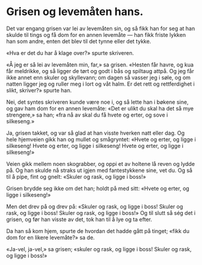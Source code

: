 # Grisen og levemåten hans.

Det var engang grisen var lei av levemåten sin, og så fikk han for seg at han skulde til tings og få dom for en annen levemåte — han fikk friste lykken han som andre, enten det blev til det tynne eller det tykke.

«Hva er det du har å klage over?» spurte skriveren.

«Å jeg er så lei av levemåten min, far,» sa grisen. «Hesten får havre, og kua får meldrikke, og så ligger de tørt og godt i bås og spiltaug attpå. Og jeg får ikke annet enn skuler og skyllevann; om dagen så vasser jeg i søle, og om natten ligger jeg og ruller meg i lort og våt halm. Er det rett og rettferdighet i slikt, skriver?» spurte han.

Nei, det syntes skriveren kunde være noe i, og så lette han i bøkene sine, og gav ham dom for en annen levemåte: «Det er ulikt du skal ha det så mye strengere,» sa han; «fra nå av skal du få hvete og erter, og sove i silkeseng.»

Ja, grisen takket, og var så glad at han visste hverken natt eller dag. Og hele hjemveien gikk han og mullet og smågryntet: «Hvete og erter, og ligge i silkeseng! Hvete og erter, og ligge i silkeseng! Hvete og erter, og ligge i silkeseng!»

Veien gikk mellem noen skograbber, og oppi et av holtene lå reven og lydde på. Og han skulde nå straks ut igjen med fantestykkene sine, vet du. Og så til å pipe, fint og gnelt: «Skuler og rask, og ligge i boss!»

Grisen brydde seg ikke om det han; holdt på med sitt: «Hvete og erter, og ligge i silkeseng!»

Men det drev på og drev på: «Skuler og rask, og ligge i boss! Skuler og rask, og ligge i boss! Skuler og rask, og ligge i boss!» Og til slutt så ség det i grisen, og før han visste av det, tok han til å lye og ta efter.

Da han så kom hjem, spurte de hvordan det hadde gått på tinget; «fikk du dom for en likere levemåte?» sa de.

«Ja-vel, ja-vel,» sa grisen; «skuler og rask, og ligge i boss! Skuler og rask, og ligge i boss!»
